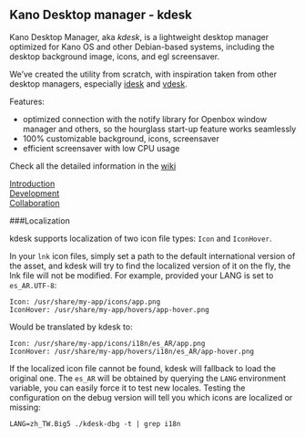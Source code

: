 ## Kano Desktop manager - kdesk


Kano Desktop Manager, aka *kdesk*, is a lightweight desktop manager optimized for Kano OS and other Debian-based systems, including the desktop background image, icons, and egl screensaver. 

We’ve created the utility from scratch, with inspiration taken from other desktop managers, especially [idesk](https://github.com/neagix/idesk) and [vdesk](http://xvnkb.sourceforge.net/?menu=vdesk&lang=en).

Features: 
* optimized connection with the notify library for Openbox window manager and others, so the hourglass start-up feature works seamlessly
* 100% customizable background, icons, screensaver
* efficient screensaver with low CPU usage

Check all the detailed information in the [wiki](https://github.com/KanoComputing/kdesk/wiki)  


[Introduction](https://github.com/KanoComputing/kdesk/wiki/Introduction)  
[Development](https://github.com/KanoComputing/kdesk/wiki/Development)  
[Collaboration](https://github.com/KanoComputing/kdesk/wiki/Collaboration)  


###Localization

kdesk supports localization of two icon file types: `Icon` and `IconHover`.

In your `lnk` icon files, simply set a path to the default international version of the asset,
and kdesk will try to find the localized version of it on the fly, the lnk file will not be modified.
For example, provided your LANG is set to `es_AR.UTF-8`:

```
Icon: /usr/share/my-app/icons/app.png
IconHover: /usr/share/my-app/hovers/app-hover.png
```

Would be translated by kdesk to:

```
Icon: /usr/share/my-app/icons/i18n/es_AR/app.png
IconHover: /usr/share/my-app/hovers/i18n/es_AR/app-hover.png
```

If the localized icon file cannot be found, kdesk will fallback to load the original one.
The `es_AR` will be obtained by querying the `LANG` environment variable, you can easily force it to test new locales.
Testing the configuration on the debug version will tell you which icons are localized or missing:

```
LANG=zh_TW.Big5 ./kdesk-dbg -t | grep i18n
```
